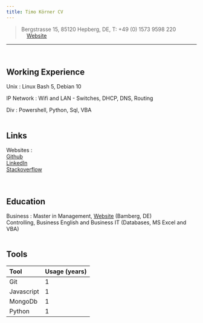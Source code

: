 ```yaml
---
title: Timo Körner CV
---
```


> Bergstrasse 15, 85120 Hepberg, DE, T: +49 (0) 1573 9598 220 <span style="display:inline-block; width: 50px;"></span> &emsp;[Website](http://tik1.net)

-----------
<br>

Working Experience
--------------------
Unix
:   Linux
    Bash 5, Debian 10

IP Network
: Wifi and LAN - Switches, DHCP, DNS, Routing

Div
: Powershell, Python, Sql, VBA
    <br>
    <br>

Links
--------------------
Websites
:   
    [Github](https://github.com/tik9)  <br>
    [LinkedIn](https://www.linkedin.com/in/timo1818)  <br>
    [Stackoverflow](https://stackexchange.com/users/1886776/timo?tab=activity) <i class="fab fa-stack-overflow"></i><br>
<br>
<br>

Education
----------

Business
:   Master in Management, [Website](https://www.uni-bamberg.de) (Bamberg, DE)<br>
    Controlling, Business English and Business IT (Databases, MS Excel and VBA)
<br>
<br>

Tools
------------

| Tool       | Usage (years) |
| :--------- | :------------ |
| Git        | 1             |
| Javascript | 1             |
| MongoDb    | 1             |
| Python     | 1             |